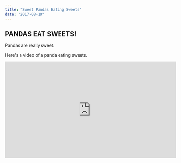 ```yaml
---
title: "Sweet Pandas Eating Sweets"
date: "2017-08-10"
---
```


## PANDAS EAT SWEETS!

Pandas are really sweet.

Here's a video of a panda eating sweets.

<iframe width="560" height="315" src="https://www.youtube.com/embed/4n0xNbfJLR8" frameborder="0" allowfullscreen></iframe>